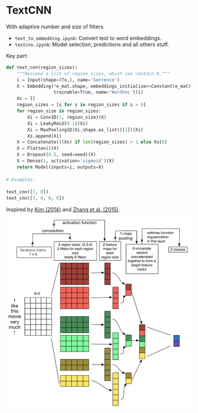 # TextCNN

With adaptive number and size of filters.

- `text_to_embedding.ipynb`: Convert text to word embeddings.
- `textcnn.ipynb`: Model selection, predictions and all others stuff.

Key part:

```python
def text_cnn(region_sizes):
    """Recieve a list of region sizes, which can contain 0."""
    i = Input(shape=(Tx,), name='Sentence')
    X = Embedding(*e_mat.shape, embeddings_initializer=Constant(e_mat),
                  trainable=True, name='WordVec')(i)
    Xs = []
    region_sizes = [s for s in region_sizes if s > 0]
    for region_size in region_sizes:
        Xi = Conv1D(1, region_size)(X)
        Xi = LeakyReLU(0.1)(Xi)
        Xi = MaxPooling1D(Xi.shape.as_list()[1])(Xi)
        Xs.append(Xi)
    X = Concatenate()(Xs) if len(region_sizes) > 1 else Xs[0]
    X = Flatten()(X)
    X = Dropout(0.5, seed=seed)(X)
    X = Dense(1, activation='sigmoid')(X)
    return Model(inputs=i, outputs=X)

# Examples.

text_cnn([7, 0])
text_cnn([3, 4, 0, 0])
```

Inspired by [Kim (2014)](https://www.aclweb.org/anthology/D14-1181) and [Zhang et al. (2015)](https://arxiv.org/abs/1510.03820).

![textcnn_architecture](./textcnn_architecture.png)
